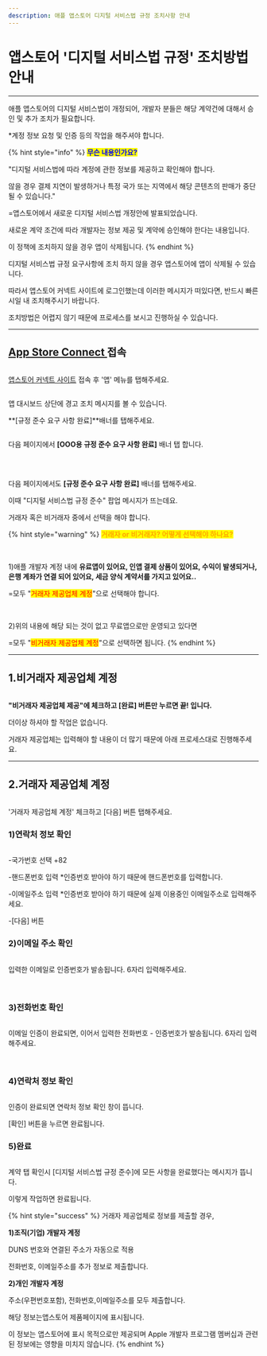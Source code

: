 ```yaml
---
description: 애플 앱스토어 디지털 서비스법 규정 조치사항 안내
---
```


# 앱스토어 '디지털 서비스법 규정' 조치방법 안내

***



애플 앱스토어의 디지털 서비스법이 개정되어, 개발자 분들은 해당 계약건에 대해서 승인 및 추가 조치가 필요합니다.

\*계정 정보 요청 및 인증 등의 작업을 해주셔야 합니다.

{% hint style="info" %}
<mark style="color:blue;">**무슨 내용인가요?**</mark>

"디지털 서비스법에 따라 계정에 관한 정보를 제공하고 확인해야 합니다.

않을 경우 결제 지연이 발생하거나 특정 국가 또는 지역에서 해당 콘텐츠의 판매가 중단될 수 있습니다."

\=앱스토어에서 새로운 디지털 서비스법 개정안에 발표되었습니다.

새로운 계약 조건에 따라 개발자는 정보 제공 및 계약에 승인해야 한다는 내용입니다.

이 정책에 조치하지 않을 경우 앱이 삭제됩니다.
{% endhint %}

디지털 서비스법 규정 요구사항에 조치 하지 않을 경우 앱스토어에 앱이 삭제될 수 있습니다.

따라서 앱스토어 커넥트 사이트에 로그인했는데 이러한 메시지가 떠있다면, 반드시 빠른 시일 내 조치해주시기 바랍니다.

조치방법은 어렵지 않기 때문에 프로세스를 보시고 진행하실 수 있습니다.

***



## [App Store Connect ](https://appstoreconnect.apple.com/) 접속

<figure><img src="../../.gitbook/assets/애플12.PNG" alt=""><figcaption></figcaption></figure>

[앱스토어 커넥트 사이트](https://appstoreconnect.apple.com/) 접속 후 '앱' 메뉴를 탭해주세요.



<div align="left">

<figure><img src="../../.gitbook/assets/애플1.PNG" alt=""><figcaption></figcaption></figure>

</div>

앱 대시보드 상단에 경고 조치 메시지를 볼 수 있습니다.&#x20;

**\[규정 준수 요구 사항 완료]**배너를 탭해주세요.



<div align="left">

<figure><img src="../../.gitbook/assets/애플2.PNG" alt=""><figcaption></figcaption></figure>

</div>

다음 페이지에서 **\[OOO용 규정 준수 요구 사항 완료]** 배너 탭 합니다.

​

<figure><img src="../../.gitbook/assets/애플11.PNG" alt=""><figcaption></figcaption></figure>

다음 페이지에서도 **\[규정 준수 요구 사항 완료]** 배너를 탭해주세요.

이때 "디지털 서비스법 규정 준수" 팝업 메시지가 뜨는데요.

거래자 혹은 비거래자 중에서 선택을 해야 합니다.

{% hint style="warning" %}
<mark style="color:orange;">**거래자 or 비거래자? 어떻게 선택해야 하나요?**</mark>

​

1\)애플 개발자 계정 내에 **유료앱이 있어요, 인앱 결제 상품이 있어요, 수익이 발생되거나, 은행 계좌가 연결 되어 있어요, 세금 양식 계약서를 가지고 있어요..**

\=모두 "<mark style="color:red;">거래자 제공업체 계정</mark>"으로 선택해야 합니다.

​

2\)위의 내용에 해당 되는 것이 없고 무료앱으로만 운영되고 있다면&#x20;

\=모두 "<mark style="color:red;">비거래자 제공업체 계정</mark>"으로 선택하면 됩니다.
{% endhint %}

***



## 1.비거래자 제공업체 계정

<figure><img src="../../.gitbook/assets/애플33.PNG" alt=""><figcaption></figcaption></figure>

**"비거래자 제공업체 제공"에 체크하고 \[완료] 버튼만 누르면 끝! 입니다.**&#x20;

더이상 하셔야 할 작업은 없습니다.

거래자 제공업체는 입력해야 할 내용이 더 많기 때문에 아래 프로세스대로 진행해주세요.

***



## 2.거래자 제공업체 계정

<figure><img src="../../.gitbook/assets/애플34.PNG" alt=""><figcaption></figcaption></figure>

'거래자 제공업체 계정' 체크하고 \[다음] 버튼 탭해주세요.



### 1)연락처 정보 확인

<figure><img src="../../.gitbook/assets/애플4.PNG" alt=""><figcaption></figcaption></figure>

\-국가번호 선택 +82

\-핸드폰번호 입력 \*인증번호 받아야 하기 때문에 핸드폰번호를 입력합니다.

\-이메일주소 입력 \*인증번호 받아야 하기 때문에 실제 이용중인 이메일주소로 입력해주세요.

\-\[다음] 버튼



### 2)이메일 주소 확인

<div align="left">

<figure><img src="../../.gitbook/assets/애플5.PNG" alt=""><figcaption></figcaption></figure>

</div>

입력한 이메일로 인증번호가 발송됩니다. 6자리 입력해주세요.

​

### 3)전화번호 확인

<div align="left">

<figure><img src="../../.gitbook/assets/애플55.PNG" alt=""><figcaption></figcaption></figure>

</div>

이메일 인증이 완료되면, 이어서 입력한 전화번호 - 인증번호가 발송됩니다. 6자리 입력해주세요.

​

### 4)연락처 정보 확인

<div align="left">

<figure><img src="../../.gitbook/assets/애플8.PNG" alt=""><figcaption></figcaption></figure>

</div>

인증이 완료되면 연락처 정보 확인 창이 뜹니다.

\[확인] 버튼을 누르면 완료됩니다.



### 5)완료

<div align="left">

<figure><img src="../../.gitbook/assets/애플6.PNG" alt=""><figcaption></figcaption></figure>

</div>

계약 탭 확인시 \[디지털 서비스법 규정 준수]에 모든 사항을 완료했다는 메시지가 뜹니다.

이렇게 작업하면 완료됩니다.



{% hint style="success" %}
거래자 제공업체로 정보를 제출할 경우,&#x20;



**1)조직(기업) 개발자 계정**

DUNS 번호와 연결된 주소가 자동으로 적용

전화번호, 이메일주소를 추가 정보로 제출합니다.&#x20;



**2)개인 개발자 계정**

주소(우편번호포함), 전화번호,이메일주소를 모두 제출합니다.&#x20;



해당 정보는앱스토어 제품페이지에 표시됩니다.&#x20;

이 정보는 앱스토어에 표시 목적으로만 제공되며 Apple 개발자 프로그램 멤버십과 관련된 정보에는 영향을 미치지 않습니다.
{% endhint %}


